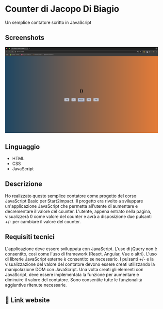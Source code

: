 # Counter di Jacopo Di Biagio
Un semplice contatore scritto in JavaScript

## Screenshots

![](https://github.com/jacopo-db/counter/blob/main/img/Schermata%202025-02-06%20alle%2015.34.33.png)


## Linguaggio

 - HTML
 - CSS
 - JavaScript


##  Descrizione

Ho realizzato questo semplice contatore come progetto del corso JavaScript Basic per Start2impact. Il progetto era rivolto a sviluppare un'applicazione JavaScript che permetta all'utente di aumentare e decrementare il valore del counter.
L'utente, appena entrato nella pagina, visualizzerà 0 come valore del counter e avrà a disposizione due pulsanti +/- per cambiare il valore del counter.


## Requisiti tecnici

L'applicazione deve essere sviluppata con JavaScript. L'uso di jQuery non è consentito, così come l'uso di framework (React, Angular, Vue o altri). L'uso di librerie JavaScript esterne è consentito se necessario. I pulsanti +/- e la visualizzazione del valore del contatore devono essere creati utilizzando la manipolazione DOM con JavaScript. Una volta creati gli elementi con JavaScript, deve essere implementata la funzione per aumentare e diminuire il valore del contatore. Sono consentite tutte le funzionalità aggiuntive ritenute necessarie.


## 🔗 Link website

